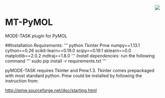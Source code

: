 <img src="https://travis-ci.org/nizamibilal/pyMODE-TASK.svg?branch=master" align="right">

# MT-PyMOL
MODE-TASK plugin for PyMOL

##Installation
*Requirements:*
'''
python
Tkinter
Pmw
numpy==1.13.1
cython==0.26
scikit-learn==0.19.0
scipy==0.19.1
sklearn==0.0
matplotlib==2.0.2
mdtraj==1.8.0
'''
*Install dependencies:*
run the following command
'''
sudo pip install -r requirements.txt
'''

pyMODE-TASK requires Tkinter and Pmw.1.3. Tkinter comes prepackaged with most standard python. Pmw could be installed by following the instruction from:

http://pmw.sourceforge.net/doc/starting.html



